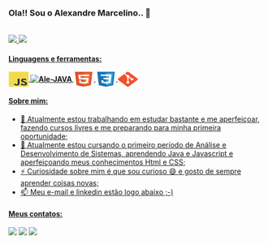 ### Ola!! Sou o Alexandre Marcelino.. 👋

<div style="inline_block"><br> <div align="left">
  <a href="https://github.com/aMarcelinoS">
  <img height="140em"  src="https://github-readme-stats.vercel.app/api?username=aMarcelinoS&show_icons=true&theme=highcontrast&include_all_commits=true&count_private=true"/>
  <img height="140em"  src="https://github-readme-stats.vercel.app/api/top-langs/?username=aMarcelinoS&layout=compact&langs_count=7&theme=highcontrast"/>
</div> 
<h4>Linguagens e ferramentas:</h41><br><br>
  <img align="center" alt="Ale-JAVA" height="30" width="40" src="https://github.com/devicons/devicon/blob/master/icons/javascript/javascript-original.svg"/>
  <img align="center" alt="Ale-JAVA" height="30" width="40" src="https://cdn.jsdelivr.net/gh/devicons/devicon/icons/java/java-original.svg">
  <img align="center" alt="Ale-HTML" height="30" width="40" src="https://raw.githubusercontent.com/devicons/devicon/master/icons/html5/html5-original.svg"/>
  <img align="center" alt="Ale-CSS" height="30" width="40" src="https://raw.githubusercontent.com/devicons/devicon/master/icons/css3/css3-original.svg"/>
  <img align="center" alt="Ale-CSS" height="30" width="40" src="https://github.com/devicons/devicon/blob/master/icons/git/git-original.svg"/>

<h4> <strong>Sobre mim:</strong></h4>

- 🔭 Atualmente estou trabalhando em estudar bastante e me aperfeiçoar, fazendo cursos livres e me preparando para minha primeira oportunidade;
- 🌱 Atualmente estou cursando o primeiro período de Análise e Desenvolvimento de Sistemas, aprendendo Java e Javascript e aperfeiçoando meus conhecimentos Html e CSS;
- ⚡ Curiosidade sobre mim é que sou curioso 😄 e gosto de sempre aprender coisas novas;
- 📫 Meu e-mail e linkedin estão logo abaixo ;-)

 
<h4>Meus contatos:</h4> 
  <a href="mailto:amsantos9@gmail.com"><img src="https://img.shields.io/badge/Gmail-D14836?style=for-the-badge&logo=gmail&logoColor=white"/></a>
   <a href="https://www.facebook.com/alexandre.marcelino.524"><img src="https://img.shields.io/badge/Facebook-1877F2?style=for-the-badge&logo=facebook&logoColor=white"/></a>
  <a href="https://www.linkedin.com/in/alexandre-marcelino-bbb928187/"><img  src="https://img.shields.io/badge/LinkedIn-0077B5?style=for-the-badge&logo=linkedin&logoColor=white"/></a>
 

  
  
  
  

       
      
